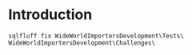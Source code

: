 # Introduction

`sqlfluff fix WideWorldImportersDevelopment\Tests\ WideWorldImportersDevelopment\Challenges\`